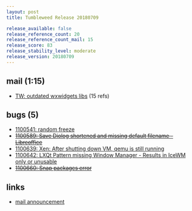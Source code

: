 ```yaml
---
layout: post
title: Tumbleweed Release 20180709

release_available: false
release_reference_count: 20
release_reference_count_mail: 15
release_score: 83
release_stability_level: moderate
release_version: 20180709
---
```


## mail (1:15)

- [TW: outdated wxwidgets libs](https://lists.opensuse.org/opensuse-factory/2018-07/msg00076.html) (15 refs)

## bugs (5)

<!--more-->

- [1100541: random freeze](https://bugzilla.opensuse.org/show_bug.cgi?id=1100541)
- ~~[1100589: Save Diolog shortened and missing default filename - Libreoffice](https://bugzilla.opensuse.org/show_bug.cgi?id=1100589)~~
- [1100639: Xen: After shutting down VM, qemu is still running](https://bugzilla.opensuse.org/show_bug.cgi?id=1100639)
- [1100642: LXQt Pattern missing Window Manager - Results in IceWM only or unusable](https://bugzilla.opensuse.org/show_bug.cgi?id=1100642)
- ~~[1100660: Snap packages error](https://bugzilla.opensuse.org/show_bug.cgi?id=1100660)~~



## links

- [mail announcement](https://lists.opensuse.org/opensuse-factory/2018-07/msg00069.html)
